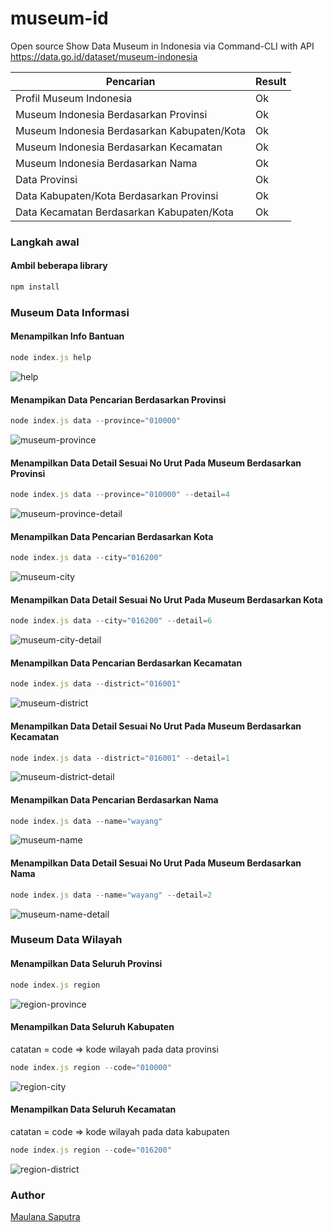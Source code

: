 # museum-id
Open source Show Data Museum in Indonesia via Command-CLI with API https://data.go.id/dataset/museum-indonesia

| Pencarian  | Result  |
|---|---|
| Profil Museum Indonesia  | Ok |
| Museum Indonesia Berdasarkan Provinsi  | Ok |
| Museum Indonesia Berdasarkan Kabupaten/Kota  | Ok |
| Museum Indonesia Berdasarkan Kecamatan  | Ok |
| Museum Indonesia Berdasarkan Nama  | Ok |
| Data Provinsi  | Ok |
| Data Kabupaten/Kota Berdasarkan Provinsi  | Ok |
| Data Kecamatan Berdasarkan Kabupaten/Kota  | Ok |

### Langkah awal
#### Ambil beberapa library
```js
npm install
```

### Museum Data Informasi
#### Menampilkan Info Bantuan
```js
node index.js help
```

![help](https://github.com/maulana20/museum-id/blob/master/screen/help.PNG)

#### Menampikan Data Pencarian Berdasarkan Provinsi
```js
node index.js data --province="010000"
```

![museum-province](https://github.com/maulana20/museum-id/blob/master/screen/museum-province.PNG)

#### Menampilkan Data Detail Sesuai No Urut Pada Museum Berdasarkan Provinsi
```js
node index.js data --province="010000" --detail=4
```

![museum-province-detail](https://github.com/maulana20/museum-id/blob/master/screen/museum-province-detail.PNG)

#### Menampilkan Data Pencarian Berdasarkan Kota
```js
node index.js data --city="016200"
```

![museum-city](https://github.com/maulana20/museum-id/blob/master/screen/museum-city.PNG)

#### Menampilkan Data Detail Sesuai No Urut Pada Museum Berdasarkan Kota
```js
node index.js data --city="016200" --detail=6
```

![museum-city-detail](https://github.com/maulana20/museum-id/blob/master/screen/museum-city-detail.PNG)

#### Menampilkan Data Pencarian Berdasarkan Kecamatan
```js
node index.js data --district="016001"
```

![museum-district](https://github.com/maulana20/museum-id/blob/master/screen/museum-district.PNG)

#### Menampilkan Data Detail Sesuai No Urut Pada Museum Berdasarkan Kecamatan
```js
node index.js data --district="016001" --detail=1
```

![museum-district-detail](https://github.com/maulana20/museum-id/blob/master/screen/museum-district-detail.PNG)

#### Menampilkan Data Pencarian Berdasarkan Nama
```js
node index.js data --name="wayang"
```

![museum-name](https://github.com/maulana20/museum-id/blob/master/screen/museum-name.PNG)

#### Menampilkan Data Detail Sesuai No Urut Pada Museum Berdasarkan Nama
```js
node index.js data --name="wayang" --detail=2
```

![museum-name-detail](https://github.com/maulana20/museum-id/blob/master/screen/museum-name-detail.PNG)

### Museum Data Wilayah
#### Menampilkan Data Seluruh Provinsi
```js
node index.js region
```

![region-province](https://github.com/maulana20/museum-id/blob/master/screen/region-province.PNG)

#### Menampilkan Data Seluruh Kabupaten
catatan = code => kode wilayah pada data provinsi
```js
node index.js region --code="010000"
```

![region-city](https://github.com/maulana20/museum-id/blob/master/screen/region-city.PNG)

#### Menampilkan Data Seluruh Kecamatan
catatan = code => kode wilayah pada data kabupaten
```js
node index.js region --code="016200"
```

![region-district](https://github.com/maulana20/museum-id/blob/master/screen/region-district.PNG)

### Author

[Maulana Saputra](mailto:maulanasaputra11091082@gmail.com)
